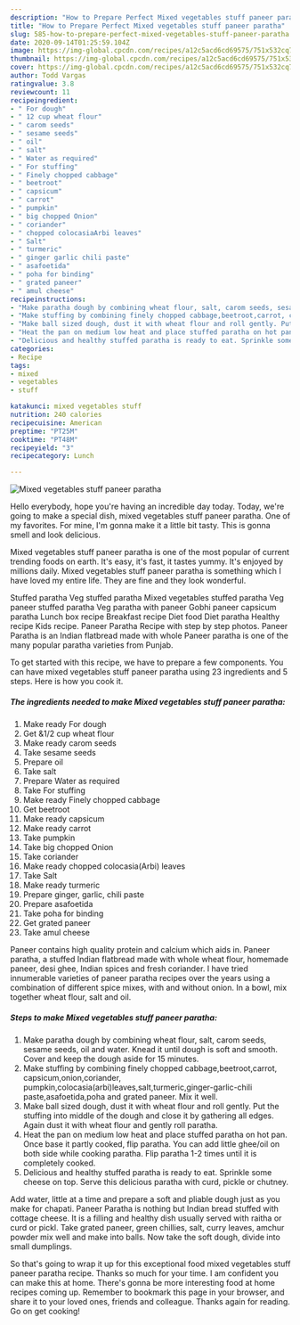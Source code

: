 ```yaml
---
description: "How to Prepare Perfect Mixed vegetables stuff paneer paratha"
title: "How to Prepare Perfect Mixed vegetables stuff paneer paratha"
slug: 585-how-to-prepare-perfect-mixed-vegetables-stuff-paneer-paratha
date: 2020-09-14T01:25:59.104Z
image: https://img-global.cpcdn.com/recipes/a12c5acd6cd69575/751x532cq70/mixed-vegetables-stuff-paneer-paratha-recipe-main-photo.jpg
thumbnail: https://img-global.cpcdn.com/recipes/a12c5acd6cd69575/751x532cq70/mixed-vegetables-stuff-paneer-paratha-recipe-main-photo.jpg
cover: https://img-global.cpcdn.com/recipes/a12c5acd6cd69575/751x532cq70/mixed-vegetables-stuff-paneer-paratha-recipe-main-photo.jpg
author: Todd Vargas
ratingvalue: 3.8
reviewcount: 11
recipeingredient:
- " For dough"
- " 12 cup wheat flour"
- " carom seeds"
- " sesame seeds"
- " oil"
- " salt"
- " Water as required"
- " For stuffing"
- " Finely chopped cabbage"
- " beetroot"
- " capsicum"
- " carrot"
- " pumpkin"
- " big chopped Onion"
- " coriander"
- " chopped colocasiaArbi leaves"
- " Salt"
- " turmeric"
- " ginger garlic chili paste"
- " asafoetida"
- " poha for binding"
- " grated paneer"
- " amul cheese"
recipeinstructions:
- "Make paratha dough by combining wheat flour, salt, carom seeds, sesame seeds, oil and water. Knead it until dough is soft and smooth. Cover and keep the dough aside for 15 minutes."
- "Make stuffing by combining finely chopped cabbage,beetroot,carrot, capsicum,onion,coriander, pumpkin,colocasia(arbi)leaves,salt,turmeric,ginger-garlic-chili paste,asafoetida,poha and grated paneer. Mix it well."
- "Make ball sized dough, dust it with wheat flour and roll gently. Put the stuffing into middle of the dough and close it by gathering all edges. Again dust it with wheat flour and gently roll paratha."
- "Heat the pan on medium low heat and place stuffed paratha on hot pan. Once base it partly cooked, flip paratha. You can add little ghee/oil on both side while cooking paratha. Flip paratha 1-2 times until it is completely cooked."
- "Delicious and healthy stuffed paratha is ready to eat. Sprinkle some cheese on top. Serve this delicious paratha with curd, pickle or chutney."
categories:
- Recipe
tags:
- mixed
- vegetables
- stuff

katakunci: mixed vegetables stuff 
nutrition: 240 calories
recipecuisine: American
preptime: "PT25M"
cooktime: "PT48M"
recipeyield: "3"
recipecategory: Lunch

---
```



![Mixed vegetables stuff paneer paratha](https://img-global.cpcdn.com/recipes/a12c5acd6cd69575/751x532cq70/mixed-vegetables-stuff-paneer-paratha-recipe-main-photo.jpg)

Hello everybody, hope you're having an incredible day today. Today, we're going to make a special dish, mixed vegetables stuff paneer paratha. One of my favorites. For mine, I'm gonna make it a little bit tasty. This is gonna smell and look delicious.

Mixed vegetables stuff paneer paratha is one of the most popular of current trending foods on earth. It's easy, it's fast, it tastes yummy. It's enjoyed by millions daily. Mixed vegetables stuff paneer paratha is something which I have loved my entire life. They are fine and they look wonderful.

Stuffed paratha Veg stuffed paratha Mixed vegetables stuffed paratha Veg paneer stuffed paratha Veg paratha with paneer Gobhi paneer capsicum paratha Lunch box recipe Breakfast recipe Diet food Diet paratha Healthy recipe Kids recipe. Paneer Paratha Recipe with step by step photos. Paneer Paratha is an Indian flatbread made with whole Paneer paratha is one of the many popular paratha varieties from Punjab.


To get started with this recipe, we have to prepare a few components. You can have mixed vegetables stuff paneer paratha using 23 ingredients and 5 steps. Here is how you cook it.

<!--inarticleads1-->

##### The ingredients needed to make Mixed vegetables stuff paneer paratha:

1. Make ready  For dough
1. Get  &amp;1/2 cup wheat flour
1. Make ready  carom seeds
1. Take  sesame seeds
1. Prepare  oil
1. Take  salt
1. Prepare  Water as required
1. Take  For stuffing
1. Make ready  Finely chopped cabbage
1. Get  beetroot
1. Make ready  capsicum
1. Make ready  carrot
1. Take  pumpkin
1. Take  big chopped Onion
1. Take  coriander
1. Make ready  chopped colocasia(Arbi) leaves
1. Take  Salt
1. Make ready  turmeric
1. Prepare  ginger, garlic, chili paste
1. Prepare  asafoetida
1. Take  poha for binding
1. Get  grated paneer
1. Take  amul cheese


Paneer contains high quality protein and calcium which aids in. Paneer paratha, a stuffed Indian flatbread made with whole wheat flour, homemade paneer, desi ghee, Indian spices and fresh coriander. I have tried innumerable varieties of paneer paratha recipes over the years using a combination of different spice mixes, with and without onion. In a bowl, mix together wheat flour, salt and oil. 

<!--inarticleads2-->

##### Steps to make Mixed vegetables stuff paneer paratha:

1. Make paratha dough by combining wheat flour, salt, carom seeds, sesame seeds, oil and water. Knead it until dough is soft and smooth. Cover and keep the dough aside for 15 minutes.
1. Make stuffing by combining finely chopped cabbage,beetroot,carrot, capsicum,onion,coriander, pumpkin,colocasia(arbi)leaves,salt,turmeric,ginger-garlic-chili paste,asafoetida,poha and grated paneer. Mix it well.
1. Make ball sized dough, dust it with wheat flour and roll gently. Put the stuffing into middle of the dough and close it by gathering all edges. Again dust it with wheat flour and gently roll paratha.
1. Heat the pan on medium low heat and place stuffed paratha on hot pan. Once base it partly cooked, flip paratha. You can add little ghee/oil on both side while cooking paratha. Flip paratha 1-2 times until it is completely cooked.
1. Delicious and healthy stuffed paratha is ready to eat. Sprinkle some cheese on top. Serve this delicious paratha with curd, pickle or chutney.


Add water, little at a time and prepare a soft and pliable dough just as you make for chapati. Paneer Paratha is nothing but Indian bread stuffed with cottage cheese. It is a filling and healthy dish usually served with raitha or curd or pickl. Take grated paneer, green chillies, salt, curry leaves, amchur powder mix well and make into balls. Now take the soft dough, divide into small dumplings. 

So that's going to wrap it up for this exceptional food mixed vegetables stuff paneer paratha recipe. Thanks so much for your time. I am confident you can make this at home. There's gonna be more interesting food at home recipes coming up. Remember to bookmark this page in your browser, and share it to your loved ones, friends and colleague. Thanks again for reading. Go on get cooking!
